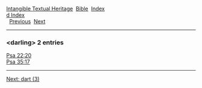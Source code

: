 [Intangible Textual Heritage](../../index)  [Bible](../index) 
[Index](index)   
[d Index](_d_)  
  [Previous](c02843)  [Next](c02845) 

------------------------------------------------------------------------

### &lt;darling&gt; 2 entries

[Psa 22:20](../kjv/psa022.htm#020)  
[Psa 35:17](../kjv/psa035.htm#017)  

------------------------------------------------------------------------

[Next: dart (3)](c02845)
